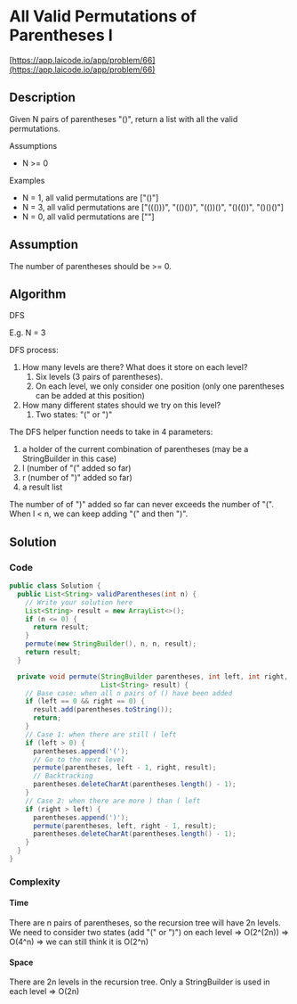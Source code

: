 <!----- Conversion time: 0.651 seconds.


Using this Markdown file:

1. Cut and paste this output into your source file.
2. See the notes and action items below regarding this conversion run.
3. Check the rendered output (headings, lists, code blocks, tables) for proper
   formatting and use a linkchecker before you publish this page.

Conversion notes:

* GD2md-html version 1.0β13
* Mon Jan 07 2019 16:37:15 GMT-0800 (PST)
* Source doc: https://docs.google.com/open?id=1y3zkb5xoyB6kqFhStBS3ye-8IO534vpnSRyhe66FkHI
----->



# All Valid Permutations of Parentheses I

[https://app.laicode.io/app/problem/66](https://app.laicode.io/app/problem/66)


## Description

Given N pairs of parentheses "()", return a list with all the valid permutations.

Assumptions



*   N >= 0

Examples



*   N = 1, all valid permutations are \["()"\]
*   N = 3, all valid permutations are \["((()))", "(()())", "(())()", "()(())", "()()()"\]
*   N = 0, all valid permutations are \[""\]


## Assumption

The number of parentheses should be >= 0.


## Algorithm

DFS

E.g. N = 3

DFS process:



1.  How many levels are there? What does it store on each level?
    1.  Six levels (3 pairs of parentheses).
    2.  On each level, we only consider one position (only one parentheses can be added at this position)
2.  How many different states should we try on this level?
    1.  Two states: "(" or ")"

The DFS helper function needs to take in 4 parameters:



1.  a holder of the current combination of parentheses (may be a StringBuilder in this case)
2.  l (number of "(" added so far)
3.  r (number of ")" added so far)
4.  a result list

The number of of ")" added so far can never exceeds the number of "(". When l < n, we can keep adding "(" and then ")".


## Solution


### Code


```java
public class Solution {
  public List<String> validParentheses(int n) {
    // Write your solution here
    List<String> result = new ArrayList<>();
    if (n <= 0) {
      return result;
    }
    permute(new StringBuilder(), n, n, result);
    return result;
  }

  private void permute(StringBuilder parentheses, int left, int right,
                       List<String> result) {
    // Base case: when all n pairs of () have been added
    if (left == 0 && right == 0) {
      result.add(parentheses.toString());
      return;
    }
    // Case 1: when there are still ( left
    if (left > 0) {
      parentheses.append('(');
      // Go to the next level
      permute(parentheses, left - 1, right, result);
      // Backtracking
      parentheses.deleteCharAt(parentheses.length() - 1);
    }
    // Case 2: when there are more ) than ( left
    if (right > left) {
      parentheses.append(')');
      permute(parentheses, left, right - 1, result);
      parentheses.deleteCharAt(parentheses.length() - 1);
    }
  }
}
```



### Complexity


#### Time

There are n pairs of parentheses, so the recursion tree will have 2n levels. We need to consider two states (add "(" or ")") on each level ⇒ O(2^(2n)) ⇒ O(4^n) ⇒ we can still think it is O(2^n)


#### Space

There are 2n levels in the recursion tree. Only a StringBuilder is used in each level ⇒ O(2n)


<!-- GD2md-html version 1.0β13 -->
